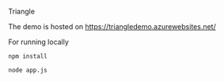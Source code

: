 Triangle

The demo is hosted on https://triangledemo.azurewebsites.net/

For running locally

`npm install`

`node app.js`
